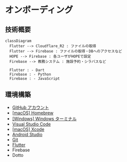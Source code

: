 # オンボーディング

## 技術概要

```mermaid
classDiagram
  Flutter --> Cloudflare_R2 : ファイルの取得
  Flutter --> Firebase : ファイルの取得・DBへのアクセスなど
  HOPE --> Firebase : 各ユーザがHOPEで設定
  Firebase --> 教務システム : 施設予約・シラバスなど

  Flutter : - Dart
  Firebase : - Python
  Firebase : - JavaScript
```

## 環境構築

- [GitHub アカウント](setup/01_GitHub.md)
- [[macOS] Homebrew](setup/02_macOS_Homebrew.md)
- [[Windows] Windows ターミナル](setup/03_Windows_Terminal.md)
- [Visual Studio Code](setup/04_VisualStudioCode.md)
- [[macOS] Xcode](setup/05_macOS_Xcode.md)
- [Android Studio](setup/06_AndroidStudio.md)
- [Git](setup/07_Git.md)
- [Flutter](setup/08_Flutter.md)
- Firebase
- Dotto
